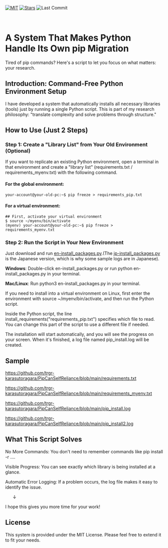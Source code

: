 [![MIT](https://img.shields.io/github/license/trgr-karasutoragara/PipCanSelfReliance)](https://github.com/trgr-karasutoragara/PipCanSelfReliance)
[![Stars](https://img.shields.io/github/stars/trgr-karasutoragara/PipCanSelfReliance?style=social)](https://github.com/trgr-karasutoragara/PipCanSelfReliance/stargazers)
![Last Commit](https://img.shields.io/github/last-commit/trgr-karasutoragara/PipCanSelfReliance)


<br>


# A System That Makes Python Handle Its Own pip Migration
Tired of pip commands? Here's a script to let you focus on what matters: your research.

## Introduction: Command-Free Python Environment Setup

I have developed a system that automatically installs all necessary libraries (tools) just by running a single Python script.
This is part of my research philosophy: "translate complexity and solve problems through structure."

## How to Use (Just 2 Steps)
### Step 1: Create a "Library List" from Your Old Environment (Optional)

If you want to replicate an existing Python environment, open a terminal in that environment and create a "library list" (requirements.txt / requirements_myenv.txt) with the following command.

#### For the global environment:
```
your-account@your-old-pc:~$ pip freeze > requirements_pip.txt
```

#### For a virtual environment:
```
## First, activate your virtual environment
$ source ~/myenv/bin/activate
(myenv) your-account@your-old-pc:~$ pip freeze > requirements_myenv.txt
```

### Step 2: Run the Script in Your New Environment
Just download and run [en-install_packages.py](https://github.com/trgr-karasutoragara/PipCanSelfReliance/blob/main/en-install_with_log.py).(The [jp-install_packages.py](https://github.com/trgr-karasutoragara/PipCanSelfReliance/blob/main/jp-install_with_log.py) is the Japanese version, which is why some sample logs are in Japanese).

**Windows**: Double-click en-install_packages.py or run python en-install_packages.py in your terminal.

**Mac/Linux**: Run python3 en-install_packages.py in your terminal.

If you need to install into a virtual environment on Linux, first enter the environment with source ~/myenv/bin/activate, and then run the Python script.

Inside the Python script, the line install_requirements("requirements_pip.txt") specifies which file to read. You can change this part of the script to use a different file if needed.

The installation will start automatically, and you will see the progress on your screen. When it's finished, a log file named pip_install.log will be created.

## Sample
https://github.com/trgr-karasutoragara/PipCanSelfReliance/blob/main/requirements.txt

https://github.com/trgr-karasutoragara/PipCanSelfReliance/blob/main/requirements_myenv.txt

https://github.com/trgr-karasutoragara/PipCanSelfReliance/blob/main/pip_install.log

https://github.com/trgr-karasutoragara/PipCanSelfReliance/blob/main/pip_install2.log

## What This Script Solves
No More Commands: You don't need to remember commands like pip install -r ....

Visible Progress: You can see exactly which library is being installed at a glance.

Automatic Error Logging: If a problem occurs, the log file makes it easy to identify the issue.

      ↓
      
I hope this gives you more time for your work!

## License

This system is provided under the MIT License. Please feel free to extend it to fit your needs.
